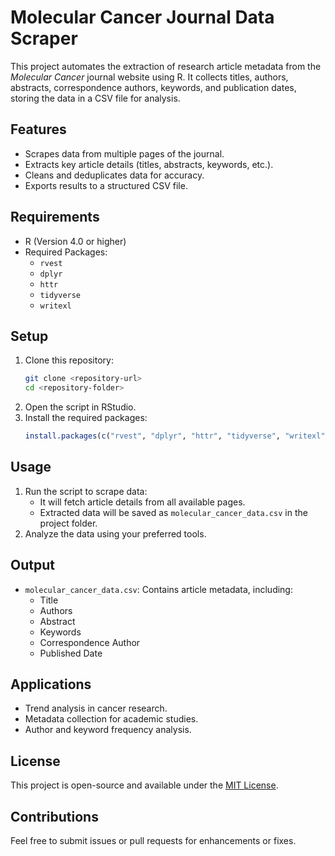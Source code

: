 # Molecular Cancer Journal Data Scraper

This project automates the extraction of research article metadata from the *Molecular Cancer* journal website using R. It collects titles, authors, abstracts, correspondence authors, keywords, and publication dates, storing the data in a CSV file for analysis.

## Features
- Scrapes data from multiple pages of the journal.
- Extracts key article details (titles, abstracts, keywords, etc.).
- Cleans and deduplicates data for accuracy.
- Exports results to a structured CSV file.

## Requirements
- R (Version 4.0 or higher)
- Required Packages:
  - `rvest`
  - `dplyr`
  - `httr`
  - `tidyverse`
  - `writexl`

## Setup
1. Clone this repository:
   ```bash
   git clone <repository-url>
   cd <repository-folder>
   ```
2. Open the script in RStudio.
3. Install the required packages:
   ```R
   install.packages(c("rvest", "dplyr", "httr", "tidyverse", "writexl"))
   ```

## Usage
1. Run the script to scrape data:
   - It will fetch article details from all available pages.
   - Extracted data will be saved as `molecular_cancer_data.csv` in the project folder.
2. Analyze the data using your preferred tools.

## Output
- `molecular_cancer_data.csv`: Contains article metadata, including:
  - Title
  - Authors
  - Abstract
  - Keywords
  - Correspondence Author
  - Published Date

## Applications
- Trend analysis in cancer research.
- Metadata collection for academic studies.
- Author and keyword frequency analysis.

## License
This project is open-source and available under the [MIT License](LICENSE).

## Contributions
Feel free to submit issues or pull requests for enhancements or fixes.
